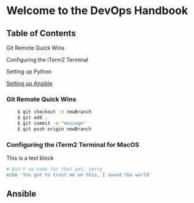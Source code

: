 # Welcome to the DevOps Handbook

## Table of Contents
Git Remote Quick Wins 

Configuring the iTerm2 Terminal

Setting up Python

[Setting up Ansible](#Ansible)

### Git Remote Quick Wins
``` bash
    $ git checkout -b newBranch
    $ git add .
    $ git commit -m "message"
    $ git push origin newBranch
```
### Configuring the iTerm2 Terminal for MacOS



 This is a text block 

```bash
# Ain't no code for that yet, sorry
echo 'You got to trust me on this, I saved the world'
```


## Ansible


